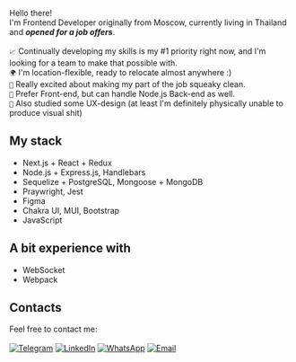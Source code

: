 Hello there!<br>
I'm Frontend Developer originally from Moscow, currently living in Thailand and ***opened for a job offers***.<br><br>
```📈``` Continually developing my skills is my #1 priority right now, and I'm looking for a team to make that possible with.<br>
```🌍``` I'm location-flexible, ready to relocate almost anywhere :)<br>
```🤌``` Really excited about making my part of the job squeaky clean.<br>
```🌈``` Prefer Front-end, but can handle Node.js Back-end as well.<br>
```🎨``` Also studied some UX-design (at least I'm definitely physically unable to produce visual shit)<br>

## My stack
* Next.js + React + Redux
* Node.js + Express.js, Handlebars
* Sequelize + PostgreSQL, Mongoose + MongoDB
* Praywright, Jest
* Figma
* Chakra UI, MUI, Bootstrap
* JavaScript

## A bit experience with
* WebSocket
* Webpack

## Contacts
Feel free to contact me:<br><br>
[![Telegram](https://img.shields.io/badge/-Telegram-blue?color=0088cc&logo=telegram&logoColor=white)](https://t.me/zzzookie)
[![LinkedIn](https://img.shields.io/badge/-LinkedIn-blue?color=0077b5&logo=linkedin&logoColor=white)](https://www.linkedin.com/in/ivan-shulgin/)
[![WhatsApp](https://img.shields.io/badge/-WhatsApp-green?color=075e54&logo=whatsapp&logoColor=white)](https://api.whatsapp.com/send?phone=79167978400)
[![Email](https://img.shields.io/badge/-Email-red?color=ea4335&logo=gmail&logoColor=white)](mailto:iushulgin@gmail.com)
